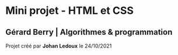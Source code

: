 # Mini projet - HTML et CSS 
## Gérard Berry | Algorithmes & programmation
Projet créé par **Johan Ledoux** le 24/10/2021
